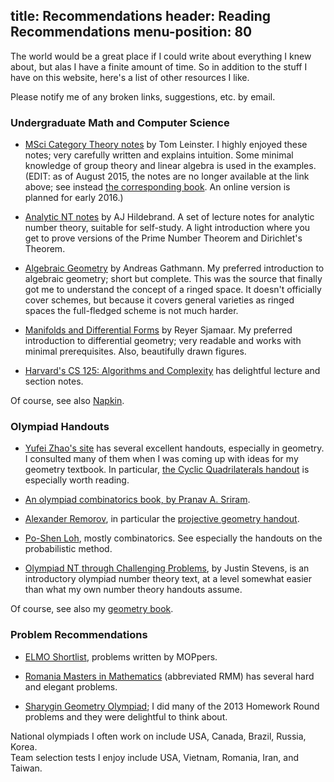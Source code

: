 title: Recommendations
header: Reading Recommendations
menu-position: 80
---

The world would be a great place if I could write about everything I knew about, but alas I have a finite amount of time.
So in addition to the stuff I have on this website, here's a list of other resources I like.

Please notify me of any broken links, suggestions, etc. by email.

### Undergraduate Math and Computer Science
* [MSci Category Theory notes](http://www.maths.ed.ac.uk/~tl/msci/) by Tom Leinster.
  I highly enjoyed these notes; very carefully written and explains intuition.
  Some minimal knowledge of group theory and linear algebra is used in the examples.
  (EDIT: as of August 2015, the notes are no longer available at the link above;
  see instead [the corresponding book](http://www.maths.ed.ac.uk/~tl/bct/).
  An online version is planned for early 2016.)
  
* [Analytic NT notes](http://www.math.illinois.edu/~hildebr/ant/) by AJ Hildebrand.
  A set of lecture notes for analytic number theory, suitable for self-study.
  A light introduction where you get to prove versions of the Prime Number Theorem and Dirichlet's Theorem.

* [Algebraic Geometry](http://www.mathematik.uni-kl.de/agag/mitglieder/professoren/gathmann/notes/alggeom/) by Andreas Gathmann.
  My preferred introduction to algebraic geometry; short but complete.
  This was the source that finally got me to understand the concept of a ringed space.
  It doesn't officially cover schemes, but because it covers general varieties as ringed spaces the full-fledged scheme is not much harder.

* [Manifolds and Differential Forms](http://www.math.cornell.edu/~sjamaar/manifolds/) by Reyer Sjamaar.
  My preferred introduction to differential geometry; very readable and works with minimal prerequisites.
  Also, beautifully drawn figures.

* [Harvard's CS 125: Algorithms and Complexity](http://people.seas.harvard.edu/~cs125/) has delightful lecture and section notes.

Of course, see also [Napkin](napkin.html).

### Olympiad Handouts
* [Yufei Zhao's site](http://yufeizhao.com/olympiad.html) has several excellent handouts, especially in geometry.
  I consulted many of them when I was coming up with ideas for my geometry textbook.
  In particular, [the Cyclic Quadrilaterals handout](http://yufeizhao.com/olympiad/cyclic_quad.pdf) is especially worth reading.

* [An olympiad combinatorics book, by Pranav A. Sriram](http://www.artofproblemsolving.com/community/c6h601134).

* [Alexander Remorov](http://www.mit.edu/~alexrem/Math%20Competitions.html), in particular the [projective geometry handout](http://www.mit.edu/~alexrem/ProjectiveGeometry.pdf).

* [Po-Shen Loh](http://math.cmu.edu/~ploh/olympiad.shtml), mostly combinatorics. See especially the handouts on the probabilistic method.

* [Olympiad NT through Challenging Problems](http://s3.amazonaws.com/aops-cdn.artofproblemsolving.com/resources/articles/olympiad-number-theory.pdf), by Justin Stevens,
  is an introductory olympiad number theory text, at a level somewhat easier than what my own number theory handouts assume.

Of course, see also my [geometry book](geombook.html).

### Problem Recommendations
* [ELMO Shortlist](http://www.aops.com/community/c3430_elmo_shortlist), problems written by MOPpers.

* [Romania Masters in Mathematics](http://www.aops.com/community/c3238_romanian_masters_in_mathematics) (abbreviated RMM) has several hard and elegant problems.

* [Sharygin Geometry Olympiad](http://www.aops.com/community/c3372_sharygin_geometry_olympiad); I did many of the 2013 Homework Round problems and they were delightful to think about.

National olympiads I often work on include USA, Canada, Brazil, Russia, Korea.  
Team selection tests I enjoy include USA, Vietnam, Romania, Iran, and Taiwan.
